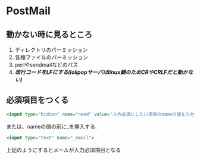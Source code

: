 # PostMail

## 動かない時に見るところ

1. ディレクトリのパーミッション
2. 各種ファイルのパーミッション
3. perlやsendmailなどのパス
4. ***改行コードをLFにする(lolipopサーバはlinux鯖のためCRやCRLFだと動かない)***

## 必須項目をつくる

```html
<input type="hidden" name="need" value="入力必須にしたい項目のnameの値を入力 空白区切りで 複数指定可能">
```

または、nameの値の前に_を挿入する.

```html
<input type="text" name="_email">
```

上記のようにするとメールが入力必須項目となる
